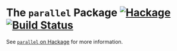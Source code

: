 The `parallel` Package  [![Hackage](https://img.shields.io/hackage/v/parallel.svg)](https://hackage.haskell.org/package/parallel) [![Build Status](https://travis-ci.org/haskell/parallel.svg)](https://travis-ci.org/haskell/parallel)
======================

See [`parallel` on Hackage](http://hackage.haskell.org/package/parallel) for more information.
